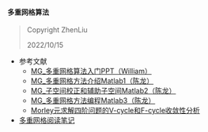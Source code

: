 #### 多重网格算法

> Copyright ZhenLiu
>
> 2022/10/15



- 参考文献
  - <a href="pdf/MG_多重网格算法入门PPT_William.pdf" target="_blank">MG_多重网格算法入门PPT（William）</a>
  - <a href="pdf/MG_多重网格方法介绍Matlab1_陈龙.pdf" target="_blank">MG_多重网格方法介绍Matlab1（陈龙）</a>
  - <a href="pdf/MG_子空间校正和辅助子空间Matlab2_陈龙.pdf" target="_blank">MG_子空间校正和辅助子空间Matlab2（陈龙）</a>
  - <a href="pdf/MG_多重网格方法编程Matlab3_陈龙.pdf" target="_blank">MG_多重网格方法编程Matlab3（陈龙）</a>
  - <a href="pdf/MG_四阶问题的Morley元_赵杰2003.pdf" target="_blank">Morley元求解四阶问题的V-cycle和F-cycle收敛性分析</a>
- [多重网格阅读笔记](Interest/多重网格/221022_多重网格阅读笔记_Xu.md)

